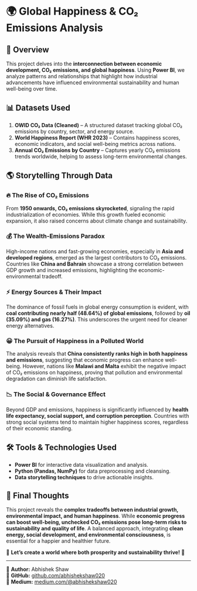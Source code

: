 # 🌍 Global Happiness & CO₂ Emissions Analysis

## 📌 Overview
This project delves into the **interconnection between economic development, CO₂ emissions, and global happiness**. Using **Power BI**, we analyze patterns and relationships that highlight how industrial advancements have influenced environmental sustainability and human well-being over time.

## 📊 Datasets Used
1. **OWID CO₂ Data (Cleaned)** – A structured dataset tracking global CO₂ emissions by country, sector, and energy source.
2. **World Happiness Report (WHR 2023)** – Contains happiness scores, economic indicators, and social well-being metrics across nations.
3. **Annual CO₂ Emissions by Country** – Captures yearly CO₂ emissions trends worldwide, helping to assess long-term environmental changes.

## 🌎 Storytelling Through Data
### 🔥 The Rise of CO₂ Emissions
From **1950 onwards, CO₂ emissions skyrocketed**, signaling the rapid industrialization of economies. While this growth fueled economic expansion, it also raised concerns about climate change and sustainability.

### 💰 The Wealth-Emissions Paradox
High-income nations and fast-growing economies, especially in **Asia and developed regions**, emerged as the largest contributors to CO₂ emissions. Countries like **China and Bahrain** showcase a strong correlation between GDP growth and increased emissions, highlighting the economic-environmental tradeoff.

### ⚡ Energy Sources & Their Impact
The dominance of fossil fuels in global energy consumption is evident, with **coal contributing nearly half (48.64%) of global emissions**, followed by **oil (35.09%) and gas (16.27%)**. This underscores the urgent need for cleaner energy alternatives.

### 😀 The Pursuit of Happiness in a Polluted World
The analysis reveals that **China consistently ranks high in both happiness and emissions**, suggesting that economic progress can enhance well-being. However, nations like **Malawi and Malta** exhibit the negative impact of CO₂ emissions on happiness, proving that pollution and environmental degradation can diminish life satisfaction.

### 📉 The Social & Governance Effect
Beyond GDP and emissions, happiness is significantly influenced by **health life expectancy, social support, and corruption perception**. Countries with strong social systems tend to maintain higher happiness scores, regardless of their economic standing.

## 🛠️ Tools & Technologies Used
- **Power BI** for interactive data visualization and analysis.
- **Python (Pandas, NumPy)** for data preprocessing and cleansing.
- **Data storytelling techniques** to drive actionable insights.


## 📢 Final Thoughts
This project reveals the **complex tradeoffs between industrial growth, environmental impact, and human happiness**. While **economic progress can boost well-being, unchecked CO₂ emissions pose long-term risks to sustainability and quality of life**. A balanced approach, integrating **clean energy, social development, and environmental consciousness**, is essential for a happier and healthier future.

🌟 **Let’s create a world where both prosperity and sustainability thrive!** 🌟

---
📌 **Author:** Abhishek Shaw  
🔗 **GitHub:** [github.com/abhishekshaw020](https://github.com/abhishekshaw020)  
🔗 **Medium:** [medium.com/@abhishekshaw020](https://medium.com/@abhishekshaw020)  

